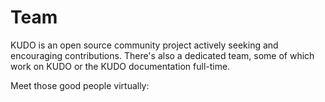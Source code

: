 # Team

KUDO is an open source community project actively seeking and encouraging contributions. There's also a dedicated team, some of which work on KUDO or the KUDO documentation full-time.

Meet those good people virtually:

<Authors />
